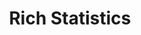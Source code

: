 ---
title: Rich Statistics
description: Narrative makes it easy to understand the contents of your data. Each field feature a wide variety of statistics to help you understand your data so you can make better decisions.
image: /img/products/my-data/dataset-details-statistics.png
---